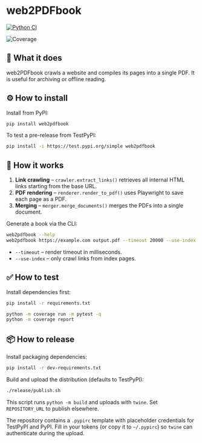 # web2PDFbook

[![Python CI](https://github.com/OWNER/web2PDFbook/actions/workflows/python-ci.yml/badge.svg)](https://github.com/OWNER/web2PDFbook/actions/workflows/python-ci.yml)

![Coverage](https://raw.githubusercontent.com/OWNER/web2PDFbook/main/coverage.svg)

## 🧠 What it does

web2PDFbook crawls a website and compiles its pages into a single PDF. It is useful for archiving or offline reading.

## ⚙️ How to install

Install from PyPI:

```bash
pip install web2pdfbook
```

To test a pre-release from TestPyPI:

```bash
pip install -i https://test.pypi.org/simple web2pdfbook
```

## 🔄 How it works

1. **Link crawling** – `crawler.extract_links()` retrieves all internal HTML links starting from the base URL.
2. **PDF rendering** – `renderer.render_to_pdf()` uses Playwright to save each page as a PDF.
3. **Merging** – `merger.merge_documents()` merges the PDFs into a single document.

Generate a book via the CLI:

```bash
web2pdfbook --help
web2pdfbook https://example.com output.pdf --timeout 20000 --use-index
```

* `--timeout` – render timeout in milliseconds.
* `--use-index` – only crawl links from index pages.

## ✅ How to test

Install dependencies first:

```bash
pip install -r requirements.txt
```

```bash
python -m coverage run -m pytest -q
python -m coverage report
```

## 📦 How to release

Install packaging dependencies:

```bash
pip install -r dev-requirements.txt
```

Build and upload the distribution (defaults to TestPyPI):

```bash
./release/publish.sh
```

This script runs `python -m build` and uploads with `twine`. Set `REPOSITORY_URL` to publish elsewhere.

The repository contains a `.pypirc` template with placeholder credentials for
TestPyPI and PyPI. Fill in your tokens (or copy it to `~/.pypirc`) so `twine`
can authenticate during the upload.
